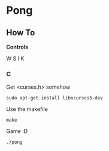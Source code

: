 # Pong

## How To

**Controls**

W S I K

### C

Get <curses.h> somehow 

`sudo apt-get install libncurses5-dev`

Use the makefile

`make`

Game :D

`./pong`
